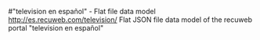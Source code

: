 #"television en español" - Flat file data model
http://es.recuweb.com/television/
Flat JSON file data model of the recuweb portal "television en español"
